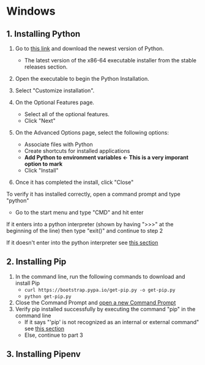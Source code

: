 # Windows

<h2 id='InstallPython'> 1. Installing Python </h2>

1. Go to [this link](https://www.python.org/downloads/windows/) and download the newest version of Python.<br>
   - The latest version of the x86-64 executable installer from the stable releases section.
    
2. Open the executable to begin the Python Installation.
3. Select "Customize installation".
4. On the Optional Features page.<br>
    - Select all of the optional features. <br>
    - Click "Next"
5. On the Advanced Options page, select the following options:
    - Associate files with Python
    - Create shortcuts for installed applications
    - <b>Add Python to environment variables <- This is a very imporant option to mark</b>
    - Click "Install"
6. Once it has completed the install, click "Close"<br>
    
To verify it has installed correctly, open a command prompt and type "python"<br>
<ul style="list-style-type:circle;" id='opencmd'>
    <li> Go to the start menu and type "CMD" and hit enter </li>
</ul> 

If it enters into a python interpreter (shown by having ">>>" at the beginning of the line) then type "exit()" and continue to step 2

If it doesn't enter into the python interpreter see <a href='InstallPython'>this section</a>

<h2 id='InstallPip'> 2. Installing Pip </h2>

1. In the command line, run the following commands to download and install Pip<br>
    - `curl https://bootstrap.pypa.io/get-pip.py -o get-pip.py`
    - `python get-pip.py`
2. Close the Command Prompt and <a href='opencmd'>open a new Command Prompt</a>
3. Verify pip installed successfully by executing the command "pip" in the command line
    - If it says "'pip' is not recognized as an internal or external command" see <a href='InstallPip'>this section</a>
    - Else, continue to part 3
    
<h2 id='InstallPipenv'> 3. Installing Pipenv </h2>
